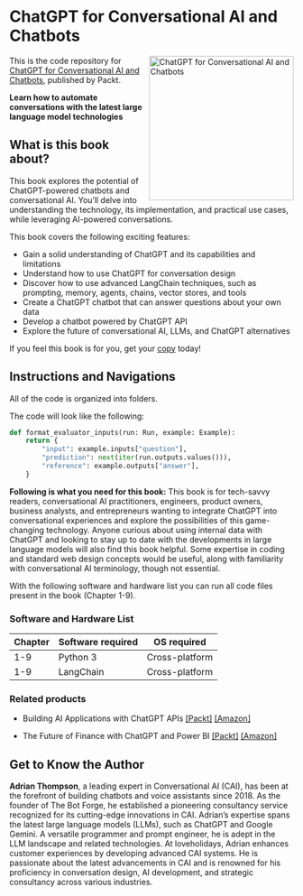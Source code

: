 # ChatGPT for Conversational AI and Chatbots

<a href="https://www.packtpub.com/en-us/product/chatgpt-for-conversational-ai-and-chatbots-9781805129530?type=print"><img src="https://m.media-amazon.com/images/I/61QAJPEb0-L._SL1233_.jpg" alt=" ChatGPT for Conversational AI and Chatbots" height="256px" align="right"></a>

This is the code repository for [ ChatGPT for Conversational AI and Chatbots](https://www.packtpub.com/en-us/product/chatgpt-for-conversational-ai-and-chatbots-9781805129530?type=print), published by Packt.

**Learn how to automate conversations with the latest large language model technologies**

## What is this book about?

This book explores the potential of ChatGPT-powered chatbots and conversational AI. You’ll delve into understanding the technology, its implementation, and practical use cases, while leveraging AI-powered conversations.

This book covers the following exciting features: 
* Gain a solid understanding of ChatGPT and its capabilities and limitations
* Understand how to use ChatGPT for conversation design
* Discover how to use advanced LangChain techniques, such as prompting, memory, agents, chains, vector stores, and tools
* Create a ChatGPT chatbot that can answer questions about your own data
* Develop a chatbot powered by ChatGPT API
* Explore the future of conversational AI, LLMs, and ChatGPT alternatives

If you feel this book is for you, get your [copy](https://www.amazon.com/ChatGPT-Conversational-Chatbots-conversations-technologies/dp/1805129538/ref=sr_1_1?sr=8-1) today!


## Instructions and Navigations
All of the code is organized into folders.

The code will look like the following:
```python
def format_evaluator_inputs(run: Run, example: Example):
    return {
        "input": example.inputs["question"],
        "prediction": next(iter(run.outputs.values())),
        "reference": example.outputs["answer"],
    }
```

**Following is what you need for this book:**
This book is for tech-savvy readers, conversational AI practitioners, engineers, product owners, business analysts, and entrepreneurs wanting to integrate ChatGPT into conversational experiences and explore the possibilities of this game-changing technology. Anyone curious about using internal data with ChatGPT and looking to stay up to date with the developments in large language models will also find this book helpful. Some expertise in coding and standard web design concepts would be useful, along with familiarity with conversational AI terminology, though not essential.

With the following software and hardware list you can run all code files present in the book (Chapter 1-9).

### Software and Hardware List

| Chapter  | Software required                                                                    | OS required                        |
| -------- | -------------------------------------------------------------------------------------| -----------------------------------|
|  	1-9	   | Python 3 | Cross-platform |
|  	1-9	   | LangChain | Cross-platform |

### Related products <Other books you may enjoy>
* Building AI Applications with ChatGPT APIs [[Packt]](https://www.packtpub.com/en-us/product/building-ai-applications-with-chatgpt-apis-9781805127567?type=print) [[Amazon]](https://www.amazon.com/Building-Applications-ChatGPT-APIs-DALL/dp/180512756X/ref=sr_1_1?sr=8-1)
  
* The Future of Finance with ChatGPT and Power BI  [[Packt]](https://www.packtpub.com/en-us/product/the-future-of-finance-with-chatgpt-and-power-bi-9781805123347?type=print) [[Amazon]](https://www.amazon.com/Future-Finance-ChatGPT-PowerBI-Transform/dp/1805123343/ref=sr_1_1?sr=8-1)
  
## Get to Know the Author
**Adrian Thompson**, a leading expert in Conversational AI (CAI), has been at the forefront of building chatbots and voice assistants since 2018. As the founder of The Bot Forge, he established a pioneering consultancy service recognized for its cutting-edge innovations in CAI. Adrian’s expertise spans the latest large language models (LLMs), such as ChatGPT and Google Gemini. A versatile programmer and prompt engineer, he is adept in the LLM landscape and related technologies. At loveholidays, Adrian enhances customer experiences by developing advanced CAI systems. He is passionate about the latest advancements in CAI and is renowned for his proficiency in conversation design, AI development, and strategic consultancy across various industries.

